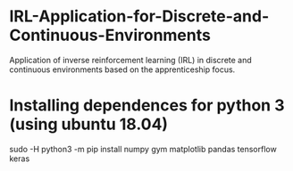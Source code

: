 # IRL-Application-for-Discrete-and-Continuous-Environments

Application of inverse reinforcement learning (IRL) in discrete and continuous environments based on the apprenticeship focus.

# Installing dependences for python 3 (using ubuntu 18.04)

sudo -H python3 -m pip install numpy gym matplotlib pandas tensorflow keras

